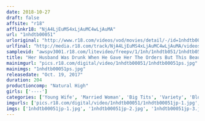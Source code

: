```yaml
---
date: 2018-10-27
draft: false
affsite: "r18"
afflinkr18: "NjA4LjEuMS4xLjAuMC4wLjAuMA"
url: "1nhdtb00051"
urloriginal: "http://www.r18.com/videos/vod/movies/detail/-/id=1nhdtb00051"
urlfinal: "http://media.r18.com/track/NjA4LjEuMS4xLjAuMC4wLjAuMA/videos/vod/movies/detail/-/id=1nhdtb00051"
samplevid: "awspv3001.r18.com/litevideo/freepv/1/1nh/1nhdtb051/1nhdtb051_dmb_w.mp4"
title: "Her Husband Was Drunk When He Gave Her The Orders But This Beautiful Married Woman Obediently Began To Give His Boss A Blowjob, But As He Watched Her He Could No Longer Resist, And Decided To Slather His Dick With Aphrodisiacs And Give Her A Quickie From Behind"
mainimgurl: "pics.r18.com/digital/video/1nhdtb00051/1nhdtb00051ps.jpg"
mainimgs: "1nhdtb00051ps.jpg"
releasedate: "Oct. 19, 2017"
duration: 204
productioncomp: "Natural High"
girls: ['----']
categories: ['Young Wife', 'Married Woman', 'Big Tits', 'Variety', 'Blowjob', 'Hi-Def']
imgurls: ['pics.r18.com/digital/video/1nhdtb00051/1nhdtb00051jp-1.jpg', 'pics.r18.com/digital/video/1nhdtb00051/1nhdtb00051jp-2.jpg', 'pics.r18.com/digital/video/1nhdtb00051/1nhdtb00051jp-3.jpg', 'pics.r18.com/digital/video/1nhdtb00051/1nhdtb00051jp-4.jpg', 'pics.r18.com/digital/video/1nhdtb00051/1nhdtb00051jp-5.jpg', 'pics.r18.com/digital/video/1nhdtb00051/1nhdtb00051jp-6.jpg', 'pics.r18.com/digital/video/1nhdtb00051/1nhdtb00051jp-7.jpg', 'pics.r18.com/digital/video/1nhdtb00051/1nhdtb00051jp-8.jpg', 'pics.r18.com/digital/video/1nhdtb00051/1nhdtb00051jp-9.jpg', 'pics.r18.com/digital/video/1nhdtb00051/1nhdtb00051jp-10.jpg', 'pics.r18.com/digital/video/1nhdtb00051/1nhdtb00051jp-11.jpg', 'pics.r18.com/digital/video/1nhdtb00051/1nhdtb00051jp-12.jpg', 'pics.r18.com/digital/video/1nhdtb00051/1nhdtb00051jp-13.jpg', 'pics.r18.com/digital/video/1nhdtb00051/1nhdtb00051jp-14.jpg', 'pics.r18.com/digital/video/1nhdtb00051/1nhdtb00051jp-15.jpg', 'pics.r18.com/digital/video/1nhdtb00051/1nhdtb00051jp-16.jpg', 'pics.r18.com/digital/video/1nhdtb00051/1nhdtb00051jp-17.jpg', 'pics.r18.com/digital/video/1nhdtb00051/1nhdtb00051jp-18.jpg', 'pics.r18.com/digital/video/1nhdtb00051/1nhdtb00051jp-19.jpg', 'pics.r18.com/digital/video/1nhdtb00051/1nhdtb00051jp-20.jpg']
imgs: ['1nhdtb00051jp-1.jpg', '1nhdtb00051jp-2.jpg', '1nhdtb00051jp-3.jpg', '1nhdtb00051jp-4.jpg', '1nhdtb00051jp-5.jpg', '1nhdtb00051jp-6.jpg', '1nhdtb00051jp-7.jpg', '1nhdtb00051jp-8.jpg', '1nhdtb00051jp-9.jpg', '1nhdtb00051jp-10.jpg', '1nhdtb00051jp-11.jpg', '1nhdtb00051jp-12.jpg', '1nhdtb00051jp-13.jpg', '1nhdtb00051jp-14.jpg', '1nhdtb00051jp-15.jpg', '1nhdtb00051jp-16.jpg', '1nhdtb00051jp-17.jpg', '1nhdtb00051jp-18.jpg', '1nhdtb00051jp-19.jpg', '1nhdtb00051jp-20.jpg']
---
```

